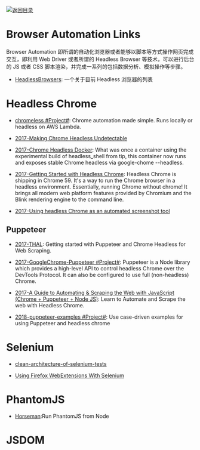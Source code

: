 [![返回目录](https://user-images.githubusercontent.com/5803001/38079637-ff0abcf0-3371-11e8-9b76-ad651620afc7.jpg)](https://github.com/wxyyxc1992/Awesome-Links)

# Browser Automation Links

Browser Automation 即所谓的自动化浏览器或者能够以脚本等方式操作网页完成交互，即利用 Web Driver 或者所谓的 Headless Browser 等技术，可以进行后台的 JS 或者 CSS 脚本渲染，并完成一系列的包括数据分析、模拟操作等步骤。

* [HeadlessBrowsers](https://github.com/dhamaniasad/HeadlessBrowsers): 一个关于目前 Headless 浏览器的列表

# Headless Chrome

* [chromeless #Project#](https://github.com/graphcool/chromeless): Chrome automation made simple. Runs locally or headless on AWS Lambda.

* [2017-Making Chrome Headless Undetectable](https://intoli.com/blog/making-chrome-headless-undetectable/)

* [2017-Chrome Headless Docker](https://hub.docker.com/r/justinribeiro/chrome-headless/): What was once a container using the experimental build of headless_shell from tip, this container now runs and exposes stable Chrome headless via google-chome --headless.

* [2017-Getting Started with Headless Chrome](https://parg.co/btk): Headless Chrome is shipping in Chrome 59. It's a way to run the Chrome browser in a headless environment. Essentially, running Chrome without chrome! It brings all modern web platform features provided by Chromium and the Blink rendering engine to the command line.

* [2017-Using headless Chrome as an automated screenshot tool](https://parg.co/btL)

## Puppeteer

* [2017-THAL](https://github.com/emadehsan/thal): Getting started with Puppeteer and Chrome Headless for Web Scraping.

* [2017-GoogleChrome-Puppeteer #Project#](https://github.com/GoogleChrome/puppeteer): Puppeteer is a Node library which provides a high-level API to control headless Chrome over the DevTools Protocol. It can also be configured to use full (non-headless) Chrome.

* [2017-A Guide to Automating & Scraping the Web with JavaScript (Chrome + Puppeteer + Node JS)](https://parg.co/US1): Learn to Automate and Scrape the web with Headless Chrome.

* [2018-puppeteer-examples #Project#](https://github.com/GoogleChromeLabs/puppeteer-examples): Use case-driven examples for using Puppeteer and headless chrome

# Selenium

* [clean-architecture-of-selenium-tests](http://ovaraksin.blogspot.jp/2016/04/clean-architecture-of-selenium-tests.html)

* [Using Firefox WebExtensions With Selenium](https://intoli.com/blog/firefox-extensions-with-selenium/)

# PhantomJS

* [Horseman](https://github.com/johntitus/node-horseman):Run PhantomJS from Node

# JSDOM
